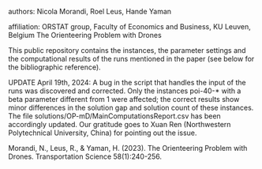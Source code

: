 authors: Nicola Morandi, Roel Leus, Hande Yaman

affiliation: ORSTAT group, Faculty of Economics and Business, KU Leuven, Belgium
The Orienteering Problem with Drones

This public repository contains the instances, the parameter settings and the computational results of the runs mentioned in the paper (see below for the bibliographic reference).

UPDATE April 19th, 2024: A bug in the script that handles the input of the runs was discovered and corrected. Only the instances poi-40-* with a beta parameter different from 1 were affected; the correct results show minor differences in the solution gap and solution count of these instances. The file solutions/OP-mD/MainComputationsReport.csv has been accordingly updated. Our gratitude goes to Xuan Ren (Northwestern Polytechnical University, China) for pointing out the issue.

Morandi, N., Leus, R., & Yaman, H. (2023). The Orienteering Problem with Drones. Transportation Science 58(1):240-256.
